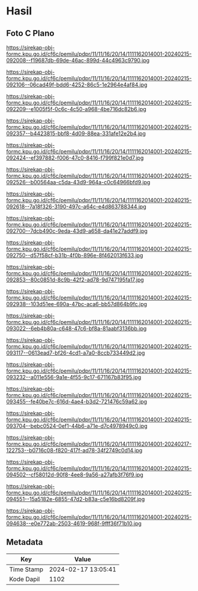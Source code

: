 # Hasil

## Foto C Plano

https://sirekap-obj-formc.kpu.go.id/cf6c/pemilu/pdpr/11/11/16/20/14/1111162014001-20240215-092008--f19687db-69de-46ac-899d-44c4963c9790.jpg

https://sirekap-obj-formc.kpu.go.id/cf6c/pemilu/pdpr/11/11/16/20/14/1111162014001-20240215-092106--06cad49f-bdd6-4252-86c5-1e2964e4af84.jpg

https://sirekap-obj-formc.kpu.go.id/cf6c/pemilu/pdpr/11/11/16/20/14/1111162014001-20240215-092209--e1005f5f-0c6c-4c50-a968-4be716dc82b6.jpg

https://sirekap-obj-formc.kpu.go.id/cf6c/pemilu/pdpr/11/11/16/20/14/1111162014001-20240215-092357--b4423815-bbf8-4d09-88ea-331afe12e2b4.jpg

https://sirekap-obj-formc.kpu.go.id/cf6c/pemilu/pdpr/11/11/16/20/14/1111162014001-20240215-092424--ef397882-f006-47c0-8416-f799f821e0d7.jpg

https://sirekap-obj-formc.kpu.go.id/cf6c/pemilu/pdpr/11/11/16/20/14/1111162014001-20240215-092526--b00564aa-c5da-43d9-964a-c0c64966bfd9.jpg

https://sirekap-obj-formc.kpu.go.id/cf6c/pemilu/pdpr/11/11/16/20/14/1111162014001-20240215-092618--7a18f326-3190-497c-a64c-e4d863788344.jpg

https://sirekap-obj-formc.kpu.go.id/cf6c/pemilu/pdpr/11/11/16/20/14/1111162014001-20240215-092700--7dcb490c-9eda-43d9-a658-da41e27addf9.jpg

https://sirekap-obj-formc.kpu.go.id/cf6c/pemilu/pdpr/11/11/16/20/14/1111162014001-20240215-092750--d57f58cf-b31b-4f0b-896e-8f462013f633.jpg

https://sirekap-obj-formc.kpu.go.id/cf6c/pemilu/pdpr/11/11/16/20/14/1111162014001-20240215-092853--80c0851d-8c9b-42f2-ad78-9d747195fa17.jpg

https://sirekap-obj-formc.kpu.go.id/cf6c/pemilu/pdpr/11/11/16/20/14/1111162014001-20240215-092938--103d51ee-690a-47bc-aca6-bb57d864b9fc.jpg

https://sirekap-obj-formc.kpu.go.id/cf6c/pemilu/pdpr/11/11/16/20/14/1111162014001-20240215-093022--6eb4b80a-c648-47c6-bf8a-81aabf3136bb.jpg

https://sirekap-obj-formc.kpu.go.id/cf6c/pemilu/pdpr/11/11/16/20/14/1111162014001-20240215-093117--0613ead7-bf26-4cd1-a7a0-8ccb733449d2.jpg

https://sirekap-obj-formc.kpu.go.id/cf6c/pemilu/pdpr/11/11/16/20/14/1111162014001-20240215-093232--a011e556-9a1e-4f55-9c17-671167b83f95.jpg

https://sirekap-obj-formc.kpu.go.id/cf6c/pemilu/pdpr/11/11/16/20/14/1111162014001-20240215-093455--fe40be7c-616d-4ae4-b3d2-721476c59a62.jpg

https://sirekap-obj-formc.kpu.go.id/cf6c/pemilu/pdpr/11/11/16/20/14/1111162014001-20240215-093704--bebc0524-0ef1-44b6-a71e-d7c4978949c0.jpg

https://sirekap-obj-formc.kpu.go.id/cf6c/pemilu/pdpr/11/11/16/20/14/1111162014001-20240217-122753--b0716c08-f820-417f-ad78-34f2749c0d14.jpg

https://sirekap-obj-formc.kpu.go.id/cf6c/pemilu/pdpr/11/11/16/20/14/1111162014001-20240215-094502--cf58012d-90f8-4ee8-9a56-a27afb3f76f9.jpg

https://sirekap-obj-formc.kpu.go.id/cf6c/pemilu/pdpr/11/11/16/20/14/1111162014001-20240215-094551--15a5182e-6855-47d2-b83a-c5e16bd8209f.jpg

https://sirekap-obj-formc.kpu.go.id/cf6c/pemilu/pdpr/11/11/16/20/14/1111162014001-20240215-094638--e0e772ab-2503-4619-968f-9fff36f71b10.jpg


## Metadata

| Key        | Value               |
| ---------- | ------------------- |
| Time Stamp | 2024-02-17 13:05:41 |
| Kode Dapil | 1102                |



